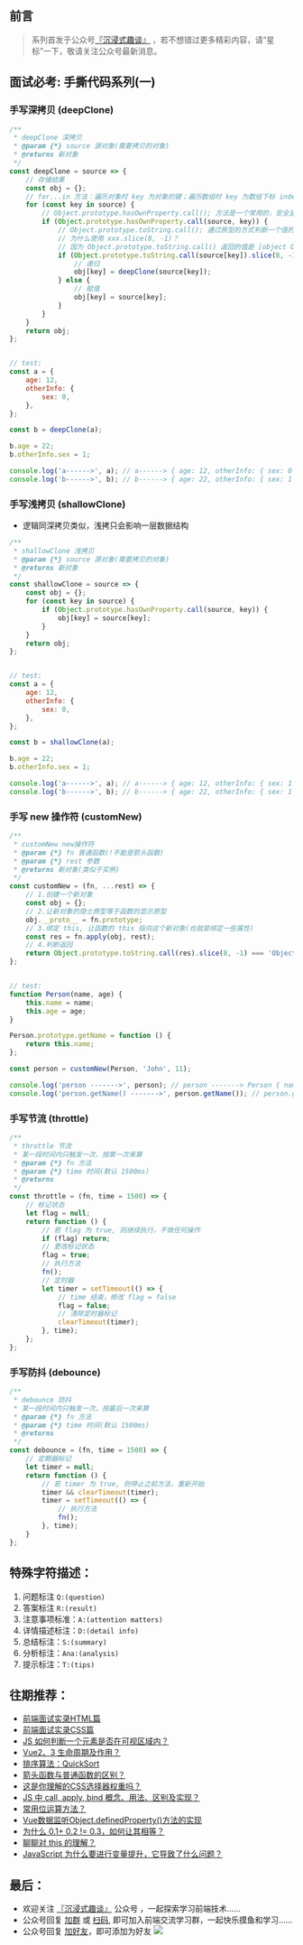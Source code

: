 ## 前言
>   系列首发于公众号[『沉浸式趣谈』](https://mp.weixin.qq.com/s?__biz=MzkyOTI2MzE0MQ==&mid=2247485576&idx=1&sn=5ddfe93f427f05f5d126dead859d0dc8&chksm=c20d73c2f57afad4bbea380dfa1bcc15367a4cc06bf5dd0603100e8bd7bb317009fa65442cdb&token=1071012447&lang=zh_CN#rd) ，若不想错过更多精彩内容，请“星标”一下，敬请关注公众号最新消息。
## 面试必考: 手撕代码系列(一)

### 手写深拷贝 (deepClone)
```js
/**
 * deepClone 深拷贝
 * @param {*} source 源对象(需要拷贝的对象)
 * @returns 新对象
 */
const deepClone = source => {
    // 存储结果
    const obj = {};
    // for...in 方法：遍历对象时 key 为对象的键；遍历数组时 key 为数组下标 index
    for (const key in source) {
        // Object.prototype.hasOwnProperty.call(); 方法是一个常用的，安全监测对象是否含有某个属性的方法，使用此方法可避免 hasOwnProperty 属性被污染或被重写的风险。
        if (Object.prototype.hasOwnProperty.call(source, key)) {
            // Object.prototype.toString.call(); 通过原型的方式判断一个值的类型
            // 为什么使用 xxx.slice(8, -1)？
            // 因为 Object.prototype.toString.call() 返回的值是 [object Object], 使用 slice 方法截取
            if (Object.prototype.toString.call(source[key]).slice(8, -1) === 'Object') {
                // 递归
                obj[key] = deepClone(source[key]);
            } else {
                // 赋值
                obj[key] = source[key];
            }
        }
    }
    return obj;
};


// test:
const a = {
    age: 12,
    otherInfo: {
        sex: 0,
    },
};

const b = deepClone(a);

b.age = 22;
b.otherInfo.sex = 1;

console.log('a------>', a); // a------> { age: 12, otherInfo: { sex: 0 } }
console.log('b------>', b); // b------> { age: 22, otherInfo: { sex: 1 } }
```

### 手写浅拷贝 (shallowClone)
-   逻辑同深拷贝类似，浅拷只会影响一层数据结构
```js
/**
 * shallowClone 浅拷贝
 * @param {*} source 源对象(需要拷贝的对象)
 * @returns 新对象
 */
const shallowClone = source => {
    const obj = {};
    for (const key in source) {
        if (Object.prototype.hasOwnProperty.call(source, key)) {
            obj[key] = source[key];
        }
    }
    return obj;
};


// test:
const a = {
    age: 12,
    otherInfo: {
        sex: 0,
    },
};

const b = shallowClone(a);

b.age = 22;
b.otherInfo.sex = 1;

console.log('a------>', a); // a------> { age: 12, otherInfo: { sex: 1 } }
console.log('b------>', b); // b------> { age: 22, otherInfo: { sex: 1 } }
```

### 手写 new 操作符 (customNew)
```js
/**
 * customNew new操作符
 * @param {*} fn 普通函数(!不能是箭头函数)
 * @param {*} rest 参数
 * @returns 新对象(类似于实例)
 */
const customNew = (fn, ...rest) => {
    // 1.创建一个新对象
    const obj = {};
    // 2.让新对象的隐士原型等于函数的显示原型
    obj.__proto__ = fn.prototype;
    // 3.绑定 this, 让函数的 this 指向这个新对象(也就是绑定一些属性)
    const res = fn.apply(obj, rest);
    // 4.判断返回
    return Object.prototype.toString.call(res).slice(8, -1) === 'Object' ? res : obj;
};


// test:
function Person(name, age) {
    this.name = name;
    this.age = age;
}

Person.prototype.getName = function () {
    return this.name;
};

const person = customNew(Person, 'John', 11);

console.log('person ------->', person); // person -------> Person { name: 'John', age: 11 }
console.log('person.getName() ------->', person.getName()); // person.getName() -------> John
```

### 手写节流 (throttle)
```js
/**
 * throttle 节流
 * 某一段时间内只触发一次，按第一次来算
 * @param {*} fn 方法
 * @param {*} time 时间(默认 1500ms)
 * @returns
 */
const throttle = (fn, time = 1500) => {
    // 标记状态
    let flag = null;
    return function () {
        // 若 flag 为 true, 则继续执行，不做任何操作
        if (flag) return;
        // 更改标记状态
        flag = true;
        // 执行方法
        fn();
        // 定时器
        let timer = setTimeout(() => {
            // time 结束，修改 flag = false
            flag = false;
            // 清除定时器标记
            clearTimeout(timer);
        }, time);
    };
};
```

### 手写防抖 (debounce)
```js
/**
 * debounce 防抖
 * 某一段时间内只触发一次，按最后一次来算
 * @param {*} fn 方法
 * @param {*} time 时间(默认 1500ms)
 * @returns
 */
const debounce = (fn, time = 1500) => {
    // 定期器标记
    let timer = null;
    return function () {
        // 若 timer 为 true, 则停止之前方法，重新开始
        timer && clearTimeout(timer);
        timer = setTimeout(() => {
            // 执行方法
            fn();
        }, time);
    }
};
```

## 特殊字符描述：
1. 问题标注 `Q:(question)`
2. 答案标注 `R:(result)`
3. 注意事项标准：`A:(attention matters)`
4. 详情描述标注：`D:(detail info)`
5. 总结标注：`S:(summary)`
6. 分析标注：`Ana:(analysis)`
7. 提示标注：`T:(tips)`
## 往期推荐：
-   [前端面试实录HTML篇](https://mp.weixin.qq.com/s/1OCKVhbDhx9jS4KoPinccw)
-   [前端面试实录CSS篇](https://mp.weixin.qq.com/s/Lpe_0f_t6TKbo9bfi5fNKw)
-   [JS 如何判断一个元素是否在可视区域内？](https://mp.weixin.qq.com/s/2swYyWAGhOxLZHL40QRt2w)
-   [Vue2、3 生命周期及作用？](https://mp.weixin.qq.com/s/_1ZVSI63e39jaL8PhXRd3w)
-   [排序算法：QuickSort](https://mp.weixin.qq.com/s/w2BCeVf52UrP1JgMvaOoKw)
-   [箭头函数与普通函数的区别？](https://mp.weixin.qq.com/s/o-6DpwxL-k7dQsf5J8dA9w)
-   [这是你理解的CSS选择器权重吗？](https://mp.weixin.qq.com/s/6W3dcwcsBURGxYD9AeBeWA)
-   [JS 中 call, apply, bind 概念、用法、区别及实现？](https://mp.weixin.qq.com/s/v9eYEpwpzXazXm7pLTkDhw)
-   [常用位运算方法？](https://mp.weixin.qq.com/s/gn4sBeM6luE_b6jaAZOgyQ)
-   [Vue数据监听Object.definedProperty()方法的实现](https://mp.weixin.qq.com/s/1inW5dSZv26eJTC39REMdg)
-   [为什么 0.1+ 0.2 != 0.3，如何让其相等？](https://mp.weixin.qq.com/s/wsXtNGpNl6NrickR6_7ePw)
-   [聊聊对 this 的理解？](https://mp.weixin.qq.com/s/w_RV1AUwXsW2fSHCfxXD2A)
-   [JavaScript 为什么要进行变量提升，它导致了什么问题？](https://mp.weixin.qq.com/s/mBBUVF7mrPt4ik1f4dBPrQ)
## 最后：
-   欢迎关注 [『沉浸式趣谈』](https://mp.weixin.qq.com/s?__biz=MzkyOTI2MzE0MQ==&mid=2247485576&idx=1&sn=5ddfe93f427f05f5d126dead859d0dc8&chksm=c20d73c2f57afad4bbea380dfa1bcc15367a4cc06bf5dd0603100e8bd7bb317009fa65442cdb&token=1071012447&lang=zh_CN#rd) 公众号 ，一起探索学习前端技术......
-   公众号回复 [加群](https://mp.weixin.qq.com/s?__biz=MzkyOTI2MzE0MQ==&mid=2247485576&idx=1&sn=5ddfe93f427f05f5d126dead859d0dc8&chksm=c20d73c2f57afad4bbea380dfa1bcc15367a4cc06bf5dd0603100e8bd7bb317009fa65442cdb&token=1071012447&lang=zh_CN#rd) 或 [扫码](https://mp.weixin.qq.com/s?__biz=MzkyOTI2MzE0MQ==&mid=2247485576&idx=1&sn=5ddfe93f427f05f5d126dead859d0dc8&chksm=c20d73c2f57afad4bbea380dfa1bcc15367a4cc06bf5dd0603100e8bd7bb317009fa65442cdb&token=1071012447&lang=zh_CN#rd), 即可加入前端交流学习群，一起快乐摸鱼和学习......
-   公众号回复 [加好友](https://mp.weixin.qq.com/s?__biz=MzkyOTI2MzE0MQ==&mid=2247485576&idx=1&sn=5ddfe93f427f05f5d126dead859d0dc8&chksm=c20d73c2f57afad4bbea380dfa1bcc15367a4cc06bf5dd0603100e8bd7bb317009fa65442cdb&token=1071012447&lang=zh_CN#rd)，即可添加为好友
![](https://soo.run/13bdt)
